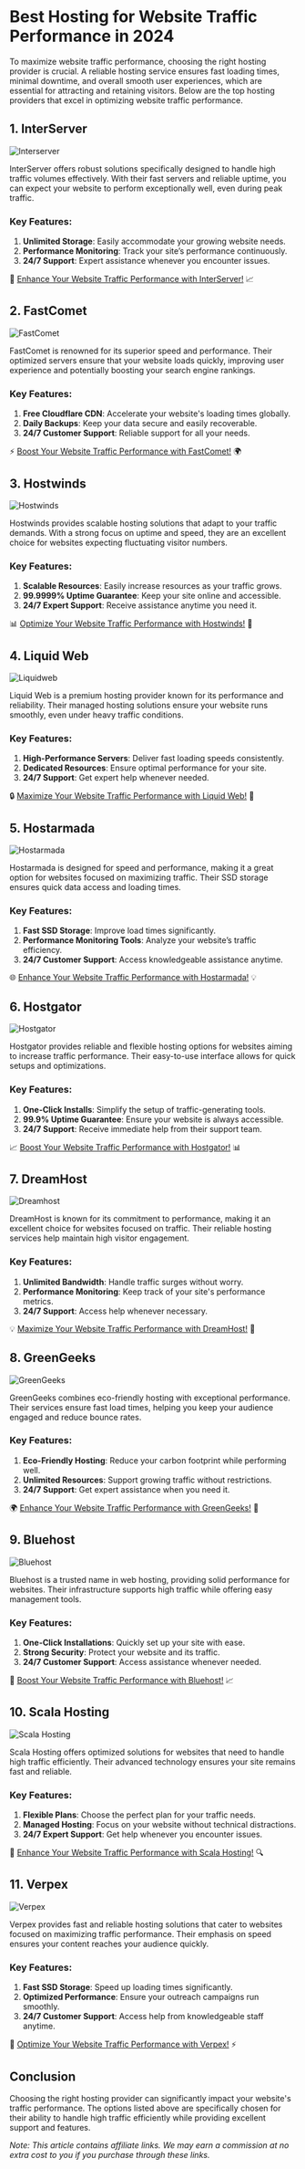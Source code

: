 # Best Hosting for Website Traffic Performance in 2024

To maximize website traffic performance, choosing the right hosting provider is crucial. A reliable hosting service ensures fast loading times, minimal downtime, and overall smooth user experiences, which are essential for attracting and retaining visitors. Below are the top hosting providers that excel in optimizing website traffic performance.

## 1. InterServer

![Interserver](https://i.imgur.com/OM5dOEW.jpeg "Interserver Hosting")

InterServer offers robust solutions specifically designed to handle high traffic volumes effectively. With their fast servers and reliable uptime, you can expect your website to perform exceptionally well, even during peak traffic.

### Key Features:
1. **Unlimited Storage**: Easily accommodate your growing website needs.
2. **Performance Monitoring**: Track your site’s performance continuously.
3. **24/7 Support**: Expert assistance whenever you encounter issues.

🚀 [Enhance Your Website Traffic Performance with InterServer!](https://snipitx.com/interserver-jy) 📈

## 2. FastComet

![FastComet](https://i.imgur.com/7qgXuWp.png "FastComet Hosting")

FastComet is renowned for its superior speed and performance. Their optimized servers ensure that your website loads quickly, improving user experience and potentially boosting your search engine rankings.

### Key Features:
1. **Free Cloudflare CDN**: Accelerate your website's loading times globally.
2. **Daily Backups**: Keep your data secure and easily recoverable.
3. **24/7 Customer Support**: Reliable support for all your needs.

⚡ [Boost Your Website Traffic Performance with FastComet!](https://snipitx.com/fastcomet-jy) 🌍

## 3. Hostwinds

![Hostwinds](https://i.imgur.com/53aSNXx.jpeg "Hostwinds Hosting")

Hostwinds provides scalable hosting solutions that adapt to your traffic demands. With a strong focus on uptime and speed, they are an excellent choice for websites expecting fluctuating visitor numbers.

### Key Features:
1. **Scalable Resources**: Easily increase resources as your traffic grows.
2. **99.9999% Uptime Guarantee**: Keep your site online and accessible.
3. **24/7 Expert Support**: Receive assistance anytime you need it.

📊 [Optimize Your Website Traffic Performance with Hostwinds!](https://snipitx.com/hostwinds-jy) 🌟

## 4. Liquid Web

![Liquidweb](https://i.imgur.com/4IvT9SC.jpeg "Liquidweb Hosting")

Liquid Web is a premium hosting provider known for its performance and reliability. Their managed hosting solutions ensure your website runs smoothly, even under heavy traffic conditions.

### Key Features:
1. **High-Performance Servers**: Deliver fast loading speeds consistently.
2. **Dedicated Resources**: Ensure optimal performance for your site.
3. **24/7 Support**: Get expert help whenever needed.

🔒 [Maximize Your Website Traffic Performance with Liquid Web!](https://snipitx.com/liquidweb-jy) 🚀

## 5. Hostarmada

![Hostarmada](https://i.imgur.com/KFbdf3o.jpeg "Hostarmada Hosting")

Hostarmada is designed for speed and performance, making it a great option for websites focused on maximizing traffic. Their SSD storage ensures quick data access and loading times.

### Key Features:
1. **Fast SSD Storage**: Improve load times significantly.
2. **Performance Monitoring Tools**: Analyze your website’s traffic efficiency.
3. **24/7 Customer Support**: Access knowledgeable assistance anytime.

🌐 [Enhance Your Website Traffic Performance with Hostarmada!](https://snipitx.com/hostarmada-jy) 💡

## 6. Hostgator

![Hostgator](https://i.imgur.com/BcVkH57.jpeg "Hostgator Hosting")

Hostgator provides reliable and flexible hosting options for websites aiming to increase traffic performance. Their easy-to-use interface allows for quick setups and optimizations.

### Key Features:
1. **One-Click Installs**: Simplify the setup of traffic-generating tools.
2. **99.9% Uptime Guarantee**: Ensure your website is always accessible.
3. **24/7 Support**: Receive immediate help from their support team.

📈 [Boost Your Website Traffic Performance with Hostgator!](https://snipitx.com/hostgator-jy) 📊

## 7. DreamHost

![Dreamhost](https://i.imgur.com/rXIg8ip.jpeg "Dreamhost Hosting")

DreamHost is known for its commitment to performance, making it an excellent choice for websites focused on traffic. Their reliable hosting services help maintain high visitor engagement.

### Key Features:
1. **Unlimited Bandwidth**: Handle traffic surges without worry.
2. **Performance Monitoring**: Keep track of your site's performance metrics.
3. **24/7 Support**: Access help whenever necessary.

💡 [Maximize Your Website Traffic Performance with DreamHost!](https://snipitx.com/dreamhost-jy) 🚀

## 8. GreenGeeks

![GreenGeeks](https://i.imgur.com/eEwuntu.jpg "GreenGeeks Hosting")

GreenGeeks combines eco-friendly hosting with exceptional performance. Their services ensure fast load times, helping you keep your audience engaged and reduce bounce rates.

### Key Features:
1. **Eco-Friendly Hosting**: Reduce your carbon footprint while performing well.
2. **Unlimited Resources**: Support growing traffic without restrictions.
3. **24/7 Support**: Get expert assistance when you need it.

🌍 [Enhance Your Website Traffic Performance with GreenGeeks!](https://snipitx.com/greengeeks-jy) 🌿

## 9. Bluehost

![Bluehost](https://i.imgur.com/PasFF9E.jpeg "Bluehost Hosting")

Bluehost is a trusted name in web hosting, providing solid performance for websites. Their infrastructure supports high traffic while offering easy management tools.

### Key Features:
1. **One-Click Installations**: Quickly set up your site with ease.
2. **Strong Security**: Protect your website and its traffic.
3. **24/7 Customer Support**: Access assistance whenever needed.

🚀 [Boost Your Website Traffic Performance with Bluehost!](https://snipitx.com/bluehost-jy) 📈

## 10. Scala Hosting

![Scala Hosting](https://i.imgur.com/uJ5JIK3.png "Scala Web Hosting")

Scala Hosting offers optimized solutions for websites that need to handle high traffic efficiently. Their advanced technology ensures your site remains fast and reliable.

### Key Features:
1. **Flexible Plans**: Choose the perfect plan for your traffic needs.
2. **Managed Hosting**: Focus on your website without technical distractions.
3. **24/7 Expert Support**: Get help whenever you encounter issues.

🌟 [Enhance Your Website Traffic Performance with Scala Hosting!](https://snipitx.com/scala-jy) 🔍

## 11. Verpex

![Verpex](https://i.imgur.com/6x5LhiS.jpeg "Verpex Hosting")

Verpex provides fast and reliable hosting solutions that cater to websites focused on maximizing traffic performance. Their emphasis on speed ensures your content reaches your audience quickly.

### Key Features:
1. **Fast SSD Storage**: Speed up loading times significantly.
2. **Optimized Performance**: Ensure your outreach campaigns run smoothly.
3. **24/7 Customer Support**: Access help from knowledgeable staff anytime.

🔑 [Optimize Your Website Traffic Performance with Verpex!](https://snipitx.com/verpex-jy) ⚡

## Conclusion

Choosing the right hosting provider can significantly impact your website's traffic performance. The options listed above are specifically chosen for their ability to handle high traffic efficiently while providing excellent support and features.

*Note: This article contains affiliate links. We may earn a commission at no extra cost to you if you purchase through these links.*
